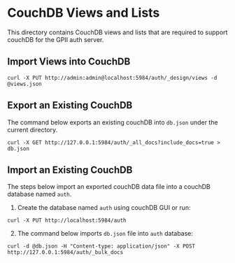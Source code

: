CouchDB Views and Lists
=======================

This directory contains CouchDB views and lists that are required to support couchDB for the GPII auth server.

Import Views into CouchDB
-------------------------

`curl -X PUT http://admin:admin@localhost:5984/auth/_design/views -d @views.json`

Export an Existing CouchDB
--------------------------
The command below exports an existing couchDB into `db.json` under the current directory.

`curl -X GET http://127.0.0.1:5984/auth/_all_docs?include_docs=true > db.json`

Import an Existing CouchDB
--------------------------

The steps below import an exported couchDB data file into a couchDB database named `auth`.

1. Create the database named `auth` using couchDB GUI or run:

`curl -X PUT http://localhost:5984/auth`

2. The command below imports `db.json` file into `auth` database:

`curl -d @db.json -H "Content-type: application/json" -X POST http://127.0.0.1:5984/auth/_bulk_docs`
